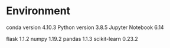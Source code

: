 # Environment

conda version 4.10.3
Python version 3.8.5
Jupyter Notebook 6.14

flask 1.1.2
numpy 1.19.2
pandas 1.1.3
scikit-learn 0.23.2